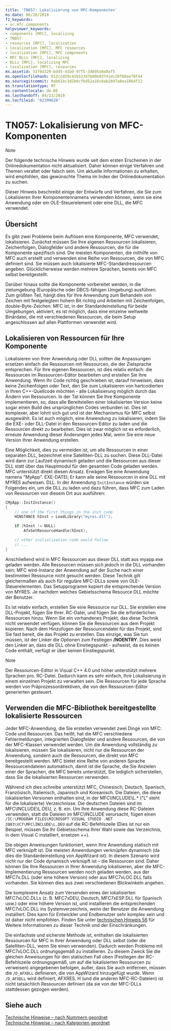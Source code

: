 ```yaml
---
title: 'TN057: Lokalisierung von MFC-Komponenten'
ms.date: 06/28/2018
f1_keywords:
- vc.mfc.components
helpviewer_keywords:
- components [MFC], localizing
- TN057
- resources [MFC], localization
- localization [MFC], MFC resources
- localization [MFC], MFC components
- MFC DLLs [MFC], localizing
- DLLs [MFC], localizing MFC
- localization [MFC], resources
ms.assetid: 5376d329-bd45-41bd-97f5-3d895a9a0af5
ms.openlocfilehash: 812c2d29c42b523d7b88b03741dc20f08ee70f44
ms.sourcegitcommit: 0ab61bc3d2b6cfbd52a16c6ab2b97a8ea1864f12
ms.translationtype: MT
ms.contentlocale: de-DE
ms.lasthandoff: 04/23/2019
ms.locfileid: "62399628"
---
```

# <a name="tn057-localization-of-mfc-components"></a>TN057: Lokalisierung von MFC-Komponenten

> [!NOTE]
> Der folgende technische Hinweis wurde seit dem ersten Erscheinen in der Onlinedokumentation nicht aktualisiert. Daher können einige Verfahren und Themen veraltet oder falsch sein. Um aktuelle Informationen zu erhalten, wird empfohlen, das gewünschte Thema im Index der Onlinedokumentation zu suchen.

Dieser Hinweis beschreibt einige der Entwürfe und Verfahren, die Sie zum Lokalisieren Ihrer Komponentennamens verwenden können, wenn sie eine Anwendung oder ein OLE-Steuerelement oder eine DLL, die MFC verwendet.

## <a name="overview"></a>Übersicht

Es gibt zwei Probleme beim Auflösen eine Komponente, MFC verwendet, lokalisieren. Zunächst müssen Sie Ihre eigenen Ressourcen lokalisieren, Zeichenfolgen, Dialogfelder und andere Ressourcen, die für die Komponente spezifisch sind. Die meisten Komponenten, die mithilfe von MFC auch erstellt und verwenden eine Reihe von Ressourcen, die von MFC definiert sind. Sie müssen auch lokalisierte MFC-Standardressourcen angeben. Glücklicherweise werden mehrere Sprachen, bereits von MFC selbst bereitgestellt.

Darüber hinaus sollte die Komponente vorbereitet werden, in die zielumgebung (Europäische oder DBCS-fähigen Umgebung) ausführen. Zum größten Teil, hängt dies für Ihre Anwendung zum Behandeln von Zeichen mit festgelegtem hohem Bit richtig und Arbeiten mit Zeichenfolgen, double-Byte-Zeichen. MFC ist, in der Standardeinstellung für beide Umgebungen, aktiviert, es ist möglich, dass eine einzelne weltweite Binärdatei, die mit verschiedenen Ressourcen, die beim Setup angeschlossen auf allen Plattformen verwendet wird.

## <a name="localizing-your-components-resources"></a>Lokalisieren von Ressourcen für Ihre Komponente

Lokalisieren von Ihrer Anwendung oder DLL sollten die Anpassungen ersetzen einfach die Ressourcen mit Ressourcen, die der Zielsprache entsprechen. Für Ihre eigenen Ressourcen, ist dies relativ einfach: die Ressourcen im Ressourcen-Editor bearbeiten und erstellen Sie Ihre Anwendung. Wenn Ihr Code richtig geschrieben ist, darauf hinweisen, dass keine Zeichenfolgen oder Text, den Sie zum Lokalisieren von hartcodierten in Ihren C++-Quellcode möchten - alle Lokalisierung möglich durch das Ändern von Ressourcen. In der Tat können Sie Ihre Komponente implementieren, so, dass alle Bereitstellen einer lokalisierten Version keine sogar einen Build des ursprünglichen Codes verbunden ist. Dies ist komplexer, aber lohnt sich gut und ist der Mechanismus für MFC selbst ausgewählt. Es ist auch möglich, eine Anwendung zu lokalisieren, indem Sie die EXE- oder DLL-Datei in den Ressourcen-Editor zu laden und die Ressourcen direkt zu bearbeiten. Dies ist zwar möglich ist es erforderlich, erneute Anwendung dieser Änderungen jedes Mal, wenn Sie eine neue Version Ihrer Anwendung erstellen.

Eine Möglichkeit, dies zu vermeiden ist, um alle Ressourcen in einer separaten DLL, bezeichnet eine Satelliten-DLL zu suchen. Diese DLL-Datei wird dann zur Laufzeit dynamisch geladen und die Ressourcen aus dieser DLL statt über das Hauptmodul für den gesamten Code geladen werden. MFC unterstützt direkt diesen Ansatz. Erwägen Sie eine Anwendung namens "MyApp". EXE-DATEI; Er kann alle seine Ressourcen in eine DLL mit MYRES aufweisen. DLL. In der Anwendung `InitInstance` würden sie Folgendes ein, um die DLL zu laden und dazu führen, dass MFC zum Laden von Ressourcen von diesem Ort aus ausführen:

```cpp
CMyApp::InitInstance()
{
    // one of the first things in the init code
    HINSTANCE hInst = LoadLibrary("myres.dll");

    if (hInst != NULL)
        AfxSetResourceHandle(hInst);

    // other initialization code would follow
    // ...
}
```

Anschließend wird in MFC Ressourcen aus dieser DLL statt aus myapp.exe geladen werden. Alle Ressourcen müssen sich jedoch in die DLL vorhanden sein; MFC wird-Instanz der Anwendung auf der Suche nach einer bestimmten Ressource nicht gesucht werden. Diese Technik gilt gleichermaßen als auch für reguläre MFC-DLLs sowie von OLE-Steuerelementen. Das Setupprogramm kopiert die entsprechende Version von MYRES. Je nachdem welches Gebietsschema Resource DLL möchte der Benutzer.

Es ist relativ einfach, erstellen Sie eine Ressource nur DLL. Sie erstellen eine DLL-Projekt, fügen Sie Ihrer. RC-Datei, und fügen Sie die erforderlichen Ressourcen hinzu. Wenn Sie ein vorhandenes Projekt, das diese Technik nicht verwendet verfügen, können Sie die Ressourcen aus dem Projekt kopieren. Nach dem Hinzufügen der Ressourcendatei für das Projekt, sind Sie fast bereit, die das Projekt zu erstellen. Das einzige, was Sie tun müssen, ist der Linker die Optionen zum Festlegen **/NOENTRY**. Dies weist den Linker an, dass die DLL ohne Einstiegspunkt - aufweist, da es keinen Code enthält, verfügt er über keinen Einstiegspunkt.

> [!NOTE]
> Der Ressourcen-Editor in Visual C++ 4.0 und höher unterstützt mehrere Sprachen pro. RC-Datei. Dadurch kann es sehr einfach, Ihre Lokalisierung in einem einzelnen Projekt zu verwalten sein. Die Ressourcen für jede Sprache werden von Präprozessordirektiven, die von den Ressourcen-Editor generierten gesteuert.

## <a name="using-the-provided-mfc-localized-resources"></a>Verwenden die MFC-Bibliothek bereitgestellte lokalisierte Ressourcen

Jeder MFC-Anwendung, die Sie erstellen verwendet zwei Dinge von MFC: Code und Ressourcen. Das heißt, hat die MFC verschiedene Fehlermeldungen, integrierten Dialogfelder und andere Ressourcen, die von der MFC-Klassen verwendet werden. Um die Anwendung vollständig zu lokalisieren, müssen Sie lokalisieren, nicht nur die Ressourcen der Anwendung, sondern auch die Ressourcen, die direkt von MFC bereitgestellt werden. MFC bietet eine Reihe von anderen Sprache Ressourcendateien automatisch, damit ist die Sprache, die Sie Anzielen einer der Sprachen, die MFC bereits unterstützt, Sie lediglich sicherstellen, dass Sie die lokalisierten Ressourcen verwenden.

Während ich dies schreibe unterstützt MFC, Chinesisch, Deutsch, Spanisch, Französisch, Italienisch, Japanisch und Koreanisch. Die Dateien, die diese lokalisierten Versionen enthalten sind, in der MFC\INCLUDE\L.* ("L" steht für die lokalisierte) Verzeichnisse. Die deutschen Dateien sind im MFC\INCLUDE\L.DEU, z. B. ein. Um Ihre Anwendung diese RC-Dateien verwenden, statt die Dateien im MFC\INCLUDE verursacht, fügen einen `/IC:\PROGRAM FILES\MICROSOFT VISUAL STUDIO .NET 2003\VC7\MFC\INCLUDE\L.DEU` auf die RC-Befehlszeile (Dies ist nur ein Beispiel, müssen Sie Ihr Gebietsschema Ihrer Wahl sowie das Verzeichnis, in dem Visual C installiert, ersetzen ++).

Die obigen Anweisungen funktioniert, wenn Ihre Anwendung statisch mit MFC verknüpft ist. Die meisten Anwendungen verknüpfen dynamisch (da dies die Standardeinstellung von AppWizard ist). In diesem Szenario wird nicht nur der Code dynamisch verknüpft ist – die Ressourcen sind. Daher können Sie Ihre Ressourcen in Ihrer Anwendung lokalisieren, aber die MFC-Implementierung Ressourcen werden noch geladen werden, aus der MFC7x.DLL (oder eine höhere Version) oder aus MFC7xLOC.DLL falls vorhanden. Sie können dies aus zwei verschiedenen Blickwinkeln angehen.

Die komplexere Ansatz zum Versenden eines der lokalisierten MFC7xLOC.DLLs (z. B. MFC7xDEU, Deutsch, MFC7xESP.DLL für Spanisch usw.) oder eine höhere Version ist, und installieren die entsprechenden MFC7xLOC.DLL ins Systemverzeichnis, wenn der Benutzer die Anwendung installiert. Dies kann für Entwickler und Endbenutzer sehr komplex sein und ist daher nicht empfohlen. Finden Sie unter [technischen Hinweis 56](../mfc/tn056-installation-of-localized-mfc-components.md) für Weitere Informationen zu dieser Technik und der Einschränkungen.

Die einfachste und sicherste Methode ist, enthalten die lokalisierten Ressourcen für MFC in Ihrer Anwendung oder DLL selbst (oder die Satelliten-DLL, wenn Sie einen verwenden). Dadurch werden Probleme mit MFC7xLOC.DLL ordnungsgemäß zu installieren. Zu diesem Zweck Sie die gleichen Anweisungen für den statischen Fall oben (Festlegen der RC-Befehlszeile ordnungsgemäß, um auf die lokalisierten Ressourcen zu verweisen) angegebenen befolgen, außer, dass Sie auch entfernen, müssen die `/D_AFXDLL` definieren, die von AppWizard hinzugefügt wurde. Wenn `/D_AFXDLL` wird definiert, AFXRES. H (und die anderen MFC-RC-Dateien) ist nicht tatsächlich Ressourcen definiert (da sie von der MFC-DLLs stattdessen gezogen werden).

## <a name="see-also"></a>Siehe auch

[Technische Hinweise – nach Nummern geordnet](../mfc/technical-notes-by-number.md)<br/>
[Technische Hinweise – nach Kategorien geordnet](../mfc/technical-notes-by-category.md)
